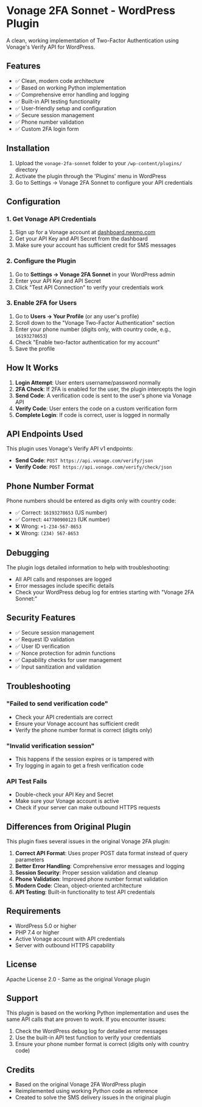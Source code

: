 # Vonage 2FA Sonnet - WordPress Plugin

A clean, working implementation of Two-Factor Authentication using Vonage's Verify API for WordPress.

## Features

- ✅ Clean, modern code architecture
- ✅ Based on working Python implementation
- ✅ Comprehensive error handling and logging
- ✅ Built-in API testing functionality
- ✅ User-friendly setup and configuration
- ✅ Secure session management
- ✅ Phone number validation
- ✅ Custom 2FA login form

## Installation

1. Upload the `vonage-2fa-sonnet` folder to your `/wp-content/plugins/` directory
2. Activate the plugin through the 'Plugins' menu in WordPress
3. Go to Settings → Vonage 2FA Sonnet to configure your API credentials

## Configuration

### 1. Get Vonage API Credentials

1. Sign up for a Vonage account at [dashboard.nexmo.com](https://dashboard.nexmo.com/sign-up)
2. Get your API Key and API Secret from the dashboard
3. Make sure your account has sufficient credit for SMS messages

### 2. Configure the Plugin

1. Go to **Settings → Vonage 2FA Sonnet** in your WordPress admin
2. Enter your API Key and API Secret
3. Click "Test API Connection" to verify your credentials work

### 3. Enable 2FA for Users

1. Go to **Users → Your Profile** (or any user's profile)
2. Scroll down to the "Vonage Two-Factor Authentication" section
3. Enter your phone number (digits only, with country code, e.g., `16193278653`)
4. Check "Enable two-factor authentication for my account"
5. Save the profile

## How It Works

1. **Login Attempt**: User enters username/password normally
2. **2FA Check**: If 2FA is enabled for the user, the plugin intercepts the login
3. **Send Code**: A verification code is sent to the user's phone via Vonage API
4. **Verify Code**: User enters the code on a custom verification form
5. **Complete Login**: If code is correct, user is logged in normally

## API Endpoints Used

This plugin uses Vonage's Verify API v1 endpoints:

- **Send Code**: `POST https://api.vonage.com/verify/json`
- **Verify Code**: `POST https://api.vonage.com/verify/check/json`

## Phone Number Format

Phone numbers should be entered as digits only with country code:

- ✅ Correct: `16193278653` (US number)
- ✅ Correct: `447700900123` (UK number)
- ❌ Wrong: `+1-234-567-8653`
- ❌ Wrong: `(234) 567-8653`

## Debugging

The plugin logs detailed information to help with troubleshooting:

- All API calls and responses are logged
- Error messages include specific details
- Check your WordPress debug log for entries starting with "Vonage 2FA Sonnet:"

## Security Features

- ✅ Secure session management
- ✅ Request ID validation
- ✅ User ID verification
- ✅ Nonce protection for admin functions
- ✅ Capability checks for user management
- ✅ Input sanitization and validation

## Troubleshooting

### "Failed to send verification code"

- Check your API credentials are correct
- Ensure your Vonage account has sufficient credit
- Verify the phone number format is correct (digits only)

### "Invalid verification session"

- This happens if the session expires or is tampered with
- Try logging in again to get a fresh verification code

### API Test Fails

- Double-check your API Key and Secret
- Make sure your Vonage account is active
- Check if your server can make outbound HTTPS requests

## Differences from Original Plugin

This plugin fixes several issues in the original Vonage 2FA plugin:

1. **Correct API Format**: Uses proper POST data format instead of query parameters
2. **Better Error Handling**: Comprehensive error messages and logging
3. **Session Security**: Proper session validation and cleanup
4. **Phone Validation**: Improved phone number format validation
5. **Modern Code**: Clean, object-oriented architecture
6. **API Testing**: Built-in functionality to test API credentials

## Requirements

- WordPress 5.0 or higher
- PHP 7.4 or higher
- Active Vonage account with API credentials
- Server with outbound HTTPS capability

## License

Apache License 2.0 - Same as the original Vonage plugin

## Support

This plugin is based on the working Python implementation and uses the same API calls that are proven to work. If you encounter issues:

1. Check the WordPress debug log for detailed error messages
2. Use the built-in API test function to verify your credentials
3. Ensure your phone number format is correct (digits only with country code)

## Credits

- Based on the original Vonage 2FA WordPress plugin
- Reimplemented using working Python code as reference
- Created to solve the SMS delivery issues in the original plugin
